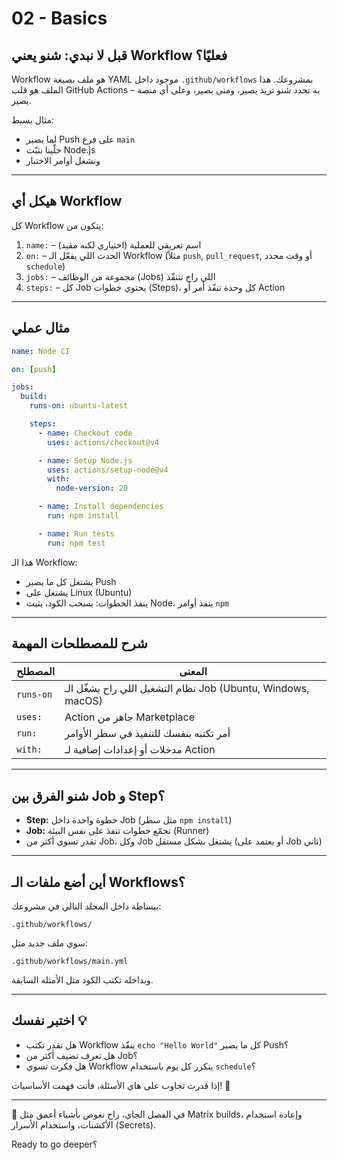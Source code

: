 


# 02 - Basics

## قبل لا نبدي: شنو يعني Workflow فعليًا؟

Workflow هو ملف بصيغة YAML موجود داخل `.github/workflows` بمشروعك. هذا الملف هو قلب GitHub Actions – به تحدد شنو تريد يصير، ومتى يصير، وعلى أي منصة يصير.

مثال بسيط:
- لما يصير Push على فرع `main`
- خلّينا نثبّت Node.js
- ونشغل أوامر الاختبار

---

## هيكل أي Workflow

كل Workflow يتكون من:

1. `name:` – اسم تعريفي للعملية (اختياري لكنه مفيد)
2. `on:` – الحدث اللي يفعّل الـ Workflow (مثلاً `push`, `pull_request`, أو وقت محدد `schedule`)
3. `jobs:` – مجموعة من الوظائف (Jobs) اللي راح تتنفّذ
4. `steps:` – كل Job يحتوي خطوات (Steps)، كل وحدة تنفّذ أمر أو Action

---

## مثال عملي

```yaml
name: Node CI

on: [push]

jobs:
  build:
    runs-on: ubuntu-latest

    steps:
      - name: Checkout code
        uses: actions/checkout@v4

      - name: Setup Node.js
        uses: actions/setup-node@v4
        with:
          node-version: 20

      - name: Install dependencies
        run: npm install

      - name: Run tests
        run: npm test
```

هذا الـ Workflow:
- يشتغل كل ما يصير Push
- يشتغل على Linux (Ubuntu)
- ينفذ الخطوات: يسحب الكود، يثبت Node، ينفذ أوامر `npm`

---

## شرح للمصطلحات المهمة

| المصطلح         | المعنى |
|------------------|--------|
| `runs-on`        | نظام التشغيل اللي راح يشغّل الـ Job (Ubuntu, Windows, macOS) |
| `uses:`          | Action جاهز من Marketplace |
| `run:`           | أمر تكتبه بنفسك للتنفيذ في سطر الأوامر |
| `with:`          | مدخلات أو إعدادات إضافية لـ Action |

---

## شنو الفرق بين Job و Step؟

- **Step:** خطوة واحدة داخل Job (مثل سطر `npm install`)
- **Job:** تجمّع خطوات تنفذ على نفس البيئة (Runner)
- تقدر تسوي أكثر من Job، وكل Job يشتغل بشكل مستقل (أو يعتمد على Job ثاني)

---

## أين أضع ملفات الـ Workflows؟

ببساطة داخل المجلد التالي في مشروعك:

```
.github/workflows/
```

سوي ملف جديد مثل:  
```
.github/workflows/main.yml
```

وبداخله تكتب الكود مثل الأمثلة السابقة.

---

## اختبر نفسك 💡

- هل تقدر تكتب Workflow ينفّذ `echo "Hello World"` كل ما يصير Push؟
- هل تعرف تضيف أكثر من Job؟
- هل فكرت تسوي Workflow يتكرر كل يوم باستخدام `schedule`؟

إذا قدرت تجاوب على هاي الأسئلة، فأنت فهمت الأساسيات! 🎉

---

🚀 في الفصل الجاي، راح نغوص بأشياء أعمق مثل Matrix builds، وإعادة استخدام الأكشنات، واستخدام الأسرار (Secrets).

Ready to go deeper؟
